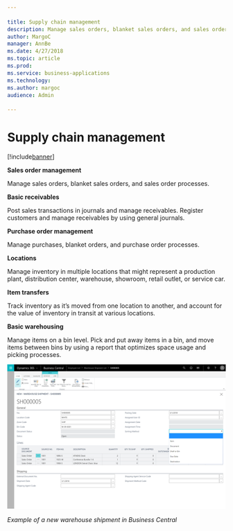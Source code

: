 ```yaml
---

title: Supply chain management
description: Manage sales orders, blanket sales orders, and sales order processes.
author: MargoC
manager: AnnBe
ms.date: 4/27/2018
ms.topic: article
ms.prod: 
ms.service: business-applications
ms.technology: 
ms.author: margoc
audience: Admin

---
```

#  Supply chain management




[!include[banner](../../../includes/banner.md)]

**Sales order management**

Manage sales orders, blanket sales orders, and sales order processes.

**Basic receivables**

Post sales transactions in journals and manage receivables. Register customers
and manage receivables by using general journals.

**Purchase order management**

Manage purchases, blanket orders, and purchase order processes.

**Locations**

Manage inventory in multiple locations that might represent a production plant,
distribution center, warehouse, showroom, retail outlet, or service car.

**Item transfers**

Track inventory as it’s moved from one location to another, and account for the
value of inventory in transit at various locations.

**Basic warehousing**

Manage items on a bin level. Pick and put away items in a bin, and move items
between bins by using a report that optimizes space usage and picking processes.

![A screenshot of a new warehouse shipment example in Business Central](media/supply-chain-management-1.png "A screenshot of a new warehouse shipment example in Business Central")
<!-- SMB_BusinessCentral_WarehouseShipment_A.png -->


*Example of a new warehouse shipment in Business Central*
